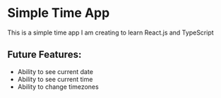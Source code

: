 # Simple Time App
This is a simple time app I am creating to learn React.js and TypeScript
## Future Features:
* Ability to see current date
* Ability to see current time
* Ability to change timezones